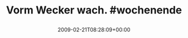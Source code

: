 ---
retweeted: false
source: <a href="http://twitter.com" rel="nofollow">Twitter Web Client</a>
entities:
  hashtags:
  - text: wochenende
    indices:
    - '18'
    - '29'
  symbols: []
  user_mentions: []
  urls: []
display_text_range:
- '0'
- '29'
favorite_count: '0'
id_str: '1233690685'
truncated: false
retweet_count: '0'
id: '1233690685'
created_at: Sat Feb 21 08:28:09 +0000 2009
favorited: false
full_text: 'Vorm Wecker wach. #wochenende'
lang: de
tags:
- wochenende
- pesos/twitter
date: '2009-02-21T08:28:09+00:00'
src: https://twitter.com/bascht/status/1233690685
original_url: https://twitter.com/bascht/status/1233690685
type: twitter_tweet
text: 'Vorm Wecker wach. #wochenende'
title: 'Vorm Wecker wach. #wochenende

  '

---